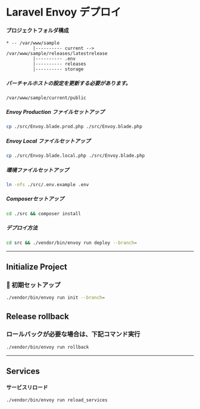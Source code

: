 # Laravel Envoy デプロイ


#### プロジェクトフォルダ構成
```
* -- /var/www/sample
          |---------- current --> /var/www/sample/releases/latestrelease
          |---------- .env
          |---------- releases
          |---------- storage
```

##### バーチャルホストの設定を更新する必要があります。
`/var/www/sample/current/public`

##### Envoy Production ファイルセットアップ
```sh
cp ./src/Envoy.blade.prod.php ./src/Envoy.blade.php
```

##### Envoy Local ファイルセットアップ
```sh
cp ./src/Envoy.blade.local.php ./src/Envoy.blade.php
```

##### 環境ファイルセットアップ
```sh
ln -nfs ./src/.env.example .env
```

##### Composerセットアップ
```sh
cd ./src && composer install
```

##### デプロイ方法
```bash
cd src && ./vendor/bin/envoy run deploy --branch=
```

---

## Initialize Project
### 🚀 初期セットアップ
```bash
./vendor/bin/envoy run init --branch=
```

## Release rollback
### ロールバックが必要な場合は、下記コマンド実行
```bash
./vendor/bin/envoy run rollback
```

---

## Services
#### サービスリロード
```bash
./vendor/bin/envoy run reload_services
```
